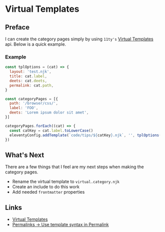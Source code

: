 # Virtual Templates
## Preface
I can create the category pages simply by using `11ty's` [Virtual Templates](https://www.11ty.dev/docs/virtual-templates/) api. Below is a quick example. 

### Example
```js
const tplOptions = (cat) => {
  layout: 'test.njk',
  title: cat.label,
  deets: cat.deets,
  permalink: cat.path,
}

const categoryPages = [{
  path: '/browser/css/',
  label: 'FOO',
  deets: 'Lorem ipsum dolor sit amet',
}]

categoryPages.forEach((cat) => {
  const catKey = cat.label.toLowerCase()
  eleventyConfig.addTemplate(`code/tips/${catKey}.njk`, '', tplOptions(cat))
})
```

## What's Next
There are a few things that I feel are my next steps when making the category pages.

- Rename the virtual template to `virtual.category.njk`
- Create an include to do this work
- Add needed `frontmatter` properties

## Links
- [Virtual Templates](https://www.11ty.dev/docs/virtual-templates/)
- [Permalinks → Use template syntax in Permalink](https://www.11ty.dev/docs/permalinks/#use-template-syntax-in-permalink)

